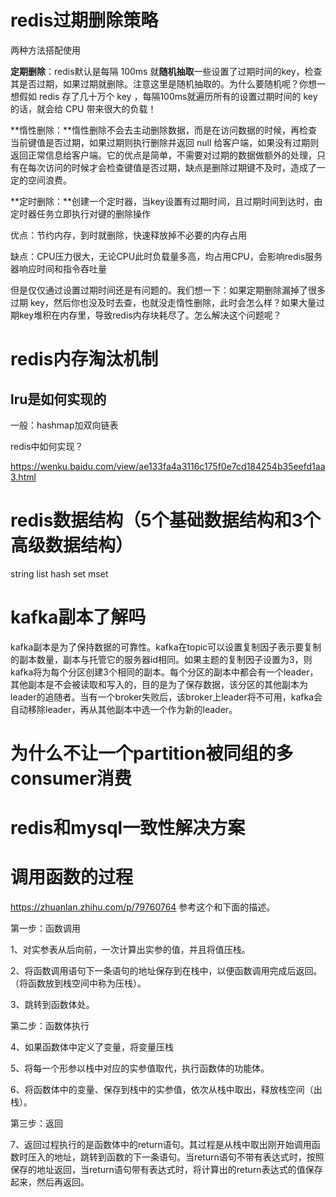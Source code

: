 # redis过期删除策略

两种方法搭配使用

**定期删除**：redis默认是每隔 100ms 就**随机抽取**一些设置了过期时间的key，检查其是否过期，如果过期就删除。注意这里是随机抽取的。为什么要随机呢？你想一想假如 redis 存了几十万个 key ，每隔100ms就遍历所有的设置过期时间的 key 的话，就会给 CPU 带来很大的负载！

**惰性删除：**惰性删除不会去主动删除数据，而是在访问数据的时候，再检查当前键值是否过期，如果过期则执行删除并返回 null 给客户端，如果没有过期则返回正常信息给客户端。它的优点是简单，不需要对过期的数据做额外的处理，只有在每次访问的时候才会检查键值是否过期，缺点是删除过期键不及时，造成了一定的空间浪费。

**定时删除：**创建一个定时器，当key设置有过期时间，且过期时间到达时，由定时器任务立即执行对键的删除操作 

优点：节约内存，到时就删除，快速释放掉不必要的内存占用 

缺点：CPU压力很大，无论CPU此时负载量多高，均占用CPU，会影响redis服务器响应时间和指令吞吐量

但是仅仅通过设置过期时间还是有问题的。我们想一下：如果定期删除漏掉了很多过期 key，然后你也没及时去查，也就没走惰性删除，此时会怎么样？如果大量过期key堆积在内存里，导致redis内存块耗尽了。怎么解决这个问题呢？

# redis内存淘汰机制

## lru是如何实现的

一般：hashmap加双向链表

redis中如何实现？

https://wenku.baidu.com/view/ae133fa4a3116c175f0e7cd184254b35eefd1aa3.html

# redis数据结构（5个基础数据结构和3个高级数据结构）

string list hash set mset

# kafka副本了解吗

kafka副本是为了保持数据的可靠性。kafka在topic可以设置复制因子表示要复制的副本数量，副本与托管它的服务器id相同。如果主题的复制因子设置为3，则kafka将为每个分区创建3个相同的副本。每个分区的副本中都会有一个leader，其他副本是不会被读取和写入的，目的是为了保存数据，该分区的其他副本为leader的追随者。当有一个broker失败后，该broker上leader将不可用，kafka会自动移除leader，再从其他副本中选一个作为新的leader。

# 为什么不让一个partition被同组的多consumer消费



# redis和mysql一致性解决方案

# 调用函数的过程

https://zhuanlan.zhihu.com/p/79760764  参考这个和下面的描述。

第一步：函数调用

1、对实参表从后向前，一次计算出实参的值，并且将值压栈。

2、将函数调用语句下一条语句的地址保存到在栈中，以便函数调用完成后返回。（将函数放到栈空间中称为压栈）。

3、跳转到函数体处。

第二步：函数体执行

4、如果函数体中定义了变量，将变量压栈

5、将每一个形参以栈中对应的实参值取代，执行函数体的功能体。

6、将函数体中的变量、保存到栈中的实参值，依次从栈中取出，释放栈空间（出栈）。

第三步：返回

7、返回过程执行的是函数体中的return语句。其过程是从栈中取出刚开始调用函数时压入的地址，跳转到函数的下一条语句。当return语句不带有表达式时，按照保存的地址返回，当return语句带有表达式时，将计算出的return表达式的值保存起来，然后再返回。